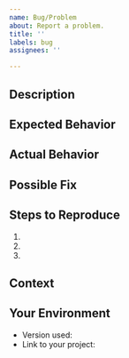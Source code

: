 ```yaml
---
name: Bug/Problem
about: Report a problem.
title: ''
labels: bug
assignees: ''

---
```


<!--- Provide a general summary of the issue in the Title above -->

## Description
<!--- Provide a more detailed introduction to the issue itself, and why you consider it to be a bug -->

## Expected Behavior
<!--- Tell us what should happen -->

## Actual Behavior
<!--- Tell us what happens instead -->

## Possible Fix
<!--- Not obligatory, but suggest a fix or reason for the bug -->

## Steps to Reproduce
<!--- Provide a link to a live example, or an unambiguous set of steps to -->
<!--- reproduce this bug. Include code to reproduce, if relevant -->
1.
1.
1.

## Context
<!--- How has this bug affected you? What were you trying to accomplish? -->

## Your Environment
<!--- Include as many relevant details about the environment you experienced the bug in -->
* Version used:
* Link to your project:
